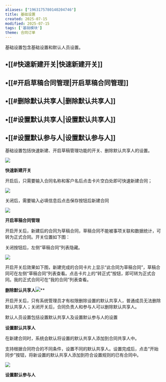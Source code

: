 ```yaml
---
aliases: ["1963175780140204746"]
title: 基础设置
created: 2025-07-15
modified: 2025-07-15
tags: ['基础模块']
theme: 合同订单
---
```


基础设置包含基础设置和默认人员设置。

## •[[#快速新建开关|快速新建开关]]

## •[[#开启草稿合同管理|开启草稿合同管理]]

## •[[#删除默认共享人|删除默认共享人]]

## •[[#设置默认共享人|设置默认共享人]]

## •[[#设置默认参与人|设置默认参与人]]

基础设置包括快速新建、开启草稿管理功能的开关、删除默认共享人的设置。

![](https://myhelpdoc.oss-cn-heyuan.aliyuncs.com/mdimages/0930b3a44542838ab149b6ef64d879c3.jpg)

**快速新建开关**

开启后，只需要输入合同名称和客户名后点击卡片空白处即可快速新建合同；

![](https://myhelpdoc.oss-cn-heyuan.aliyuncs.com/mdimages/14d710e8dcc8511b5f77442bae1c67b7.jpg)

关闭后，需要输入必填信息后点击保存按钮后新建合同

![](https://myhelpdoc.oss-cn-heyuan.aliyuncs.com/mdimages/684b3f23a00f27d1f7a74a896308a061.jpg)

**开启草稿合同管理**

开启开关后，新建后的合同为草稿合同，草稿合同不能被事项关联和数据统计，可转为正式合同。开关位置如下图：

关闭按钮后，左侧“草稿合同”列表隐藏。

![](https://myhelpdoc.oss-cn-heyuan.aliyuncs.com/mdimages/42bb58df74e50bfdad4a37783fd5d71e.jpg)

开启开关后效果如下图，新建完成的合同卡片上显示“此合同为草稿合同”，草稿合同可在左侧“草稿合同”列表查看。点击卡片上的“转正式”按钮，即可转为正式合同。我的正式合同可在“我的合同”列表查看。

**删除默认共享人**![](https://myhelpdoc.oss-cn-heyuan.aliyuncs.com/mdimages/c1c10f28bd931e3cbccabb2b024cb804.jpg)**

开启开关后，只有系统管理员才有权限删除设置的默认共享人，普通成员无法删除默认共享人；关闭开关后，合同负责人和参与人可以删除默认共享人。

默认人员设置包括设置默认共享人及设置默认参与人的设置

**设置默认共享人**

在新建合同时，系统会默认将设置的默认共享人添加到合同共享人中。

支持根据合同符合的不同条件，设置不同的默认共享人。设置完成后，点击“开始同步”按钮，将新设置的默认共享人添加到符合设置规则的已有合同中。

![](https://myhelpdoc.oss-cn-heyuan.aliyuncs.com/mdimages/accd0f167325046135734b6c98203764.jpg)

**设置默认参与人**

